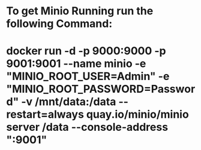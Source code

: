 # To get Minio Running run the following Command:

# docker run -d -p 9000:9000 -p 9001:9001 --name minio -e "MINIO_ROOT_USER=Admin" -e "MINIO_ROOT_PASSWORD=Password" -v /mnt/data:/data --restart=always quay.io/minio/minio server /data --console-address ":9001"